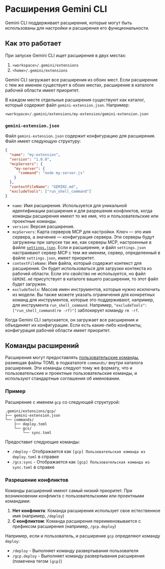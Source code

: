# Расширения Gemini CLI

Gemini CLI поддерживает расширения, которые могут быть использованы для настройки и расширения его функциональности.

## Как это работает

При запуске Gemini CLI ищет расширения в двух местах:

1.  `<workspace>/.gemini/extensions`
2.  `<home>/.gemini/extensions`

Gemini CLI загружает все расширения из обоих мест. Если расширение с тем же именем существует в обоих местах, расширение в каталоге рабочей области имеет приоритет.

В каждом месте отдельные расширения существуют как каталог, который содержит файл `gemini-extension.json`. Например:

`<workspace>/.gemini/extensions/my-extension/gemini-extension.json`

### `gemini-extension.json`

Файл `gemini-extension.json` содержит конфигурацию для расширения. Файл имеет следующую структуру:

```json
{
  "name": "my-extension",
  "version": "1.0.0",
  "mcpServers": {
    "my-server": {
      "command": "node my-server.js"
    }
  },
  "contextFileName": "GEMINI.md",
  "excludeTools": ["run_shell_command"]
}
```

- `name`: Имя расширения. Используется для уникальной идентификации расширения и для разрешения конфликтов, когда команды расширения имеют то же имя, что и пользовательские или проектные команды.
- `version`: Версия расширения.
- `mcpServers`: Карта серверов MCP для настройки. Ключ — это имя сервера, а значение — конфигурация сервера. Эти серверы будут загружены при запуске так же, как серверы MCP, настроенные в файле [`settings.json`](./cli/configuration.md). Если и расширение, и файл `settings.json` настраивают сервер MCP с тем же именем, сервер, определенный в файле `settings.json`, имеет приоритет.
- `contextFileName`: Имя файла, который содержит контекст для расширения. Он будет использоваться для загрузки контекста из рабочей области. Если это свойство не используется, но файл `GEMINI.md` присутствует в каталоге вашего расширения, то этот файл будет загружен.
- `excludeTools`: Массив имен инструментов, которые нужно исключить из модели. Вы также можете указать ограничения для конкретных команд для инструментов, которые это поддерживают, например, для инструмента `run_shell_command`. Например, `"excludeTools": ["run_shell_command(rm -rf)"]` заблокирует команду `rm -rf`.

Когда Gemini CLI запускается, он загружает все расширения и объединяет их конфигурации. Если есть какие-либо конфликты, конфигурация рабочей области имеет приоритет.

## Команды расширений

Расширения могут предоставлять [пользовательские команды](./cli/commands.md#custom-commands), размещая файлы TOML в подкаталоге `commands/` внутри каталога расширения. Эти команды следуют тому же формату, что и пользовательские и проектные пользовательские команды, и используют стандартные соглашения об именовании.

### Пример

Расширение с именем `gcp` со следующей структурой:

```
.gemini/extensions/gcp/
├── gemini-extension.json
└── commands/
    ├── deploy.toml
    └── gcs/
        └── sync.toml
```

Предоставит следующие команды:

- `/deploy` - Отображается как `[gcp] Пользовательская команда из deploy.toml` в справке
- `/gcs:sync` - Отображается как `[gcp] Пользовательская команда из sync.toml` в справке

### Разрешение конфликтов

Команды расширений имеют самый низкий приоритет. При возникновении конфликта с пользовательскими или проектными командами:

1. **Нет конфликта**: Команда расширения использует свое естественное имя (например, `/deploy`)
2. **С конфликтом**: Команда расширения переименовывается с префиксом расширения (например, `/gcp.deploy`)

Например, если и пользователь, и расширение `gcp` определяют команду `deploy`:

- `/deploy` - Выполняет команду развертывания пользователя
- `/gcp.deploy` - Выполняет команду развертывания расширения (помечена тегом `[gcp]`)
